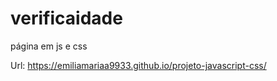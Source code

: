 # verificaidade
página em js e css


Url: https://emiliamariaa9933.github.io/projeto-javascript-css/
